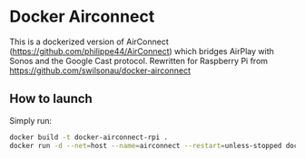 # Docker Airconnect

This is a dockerized version of AirConnect (https://github.com/philippe44/AirConnect) which bridges AirPlay with Sonos and the Google Cast protocol.
Rewritten for Raspberry Pi from https://github.com/swilsonau/docker-airconnect

## How to launch

Simply run:
```bash
docker build -t docker-airconnect-rpi .
docker run -d --net=host --name=airconnect --restart=unless-stopped docker-airconnect-rpi
```
